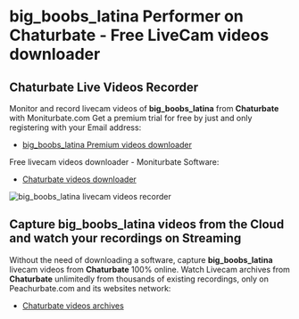 # big_boobs_latina Performer on Chaturbate - Free LiveCam videos downloader

## Chaturbate Live Videos Recorder

Monitor and record livecam videos of **big_boobs_latina** from **Chaturbate** with Moniturbate.com
Get a premium trial for free by just and only registering with your Email address:
* [big_boobs_latina Premium videos downloader](https://moniturbate.com/request-demo-licence-key.html)

Free livecam videos downloader - Moniturbate Software:
* [Chaturbate videos downloader](https://moniturbate.com/moniturbate-download-software.html)

![big_boobs_latina livecam videos recorder](https://peachurnet.com/templates/moniturbate-software.png)


## Capture big_boobs_latina videos from the Cloud and watch your recordings on Streaming

Without the need of downloading a software, capture **big_boobs_latina** livecam videos from **Chaturbate** 100% online.
Watch Livecam archives from **Chaturbate** unlimitedly from thousands of existing recordings, only on Peachurbate.com and its websites network:
* [Chaturbate videos archives](https://peachurnet.com/)